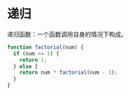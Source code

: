 # 递归  
递归函数：一个函数调用自身的情况下构成。

```javascript 
function factorial(num) {
  if (num <= 1) {
    return 1;
  } else {
    return num * factorial(num - 1);
  }
}
```


